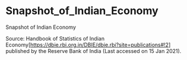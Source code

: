 # Snapshot_of_Indian_Economy
Snapshot of Indian Economy

Source: Handbook of Statistics of Indian Economy[https://dbie.rbi.org.in/DBIE/dbie.rbi?site=publications#!2] published by the Reserve Bank of India (Last accessed on 15 Jan 2021).
